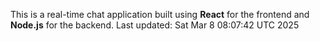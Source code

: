 This is a real-time chat application built using **React** for the frontend and **Node.js** for the backend.
Last updated: Sat Mar  8 08:07:42 UTC 2025
